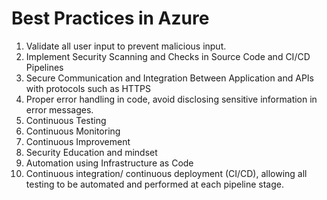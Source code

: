 # Best Practices in Azure

1) Validate all user input to prevent malicious input.
2) Implement Security Scanning and Checks in Source Code and CI/CD Pipelines
3) Secure Communication and Integration Between Application and APIs with protocols such as HTTPS
4) Proper error handling in code, avoid disclosing sensitive information in error messages.
5) Continuous Testing
6) Continuous Monitoring
7) Continuous Improvement
8) Security Education and mindset
9) Automation using Infrastructure as Code
10) Continuous integration/ continuous deployment (CI/CD), allowing all testing to be automated and performed at each pipeline stage.


